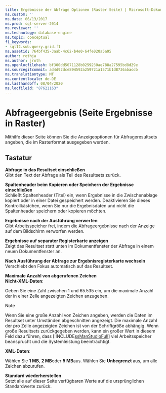 ```yaml
---
title: Ergebnisse der Abfrage Optionen (Raster Seite) | Microsoft-Dokumentation
ms.custom: ''
ms.date: 06/13/2017
ms.prod: sql-server-2014
ms.reviewer: ''
ms.technology: database-engine
ms.topic: conceptual
f1_keywords:
- sql12.swb.query.grid.f1
ms.assetid: 764bf435-3aab-4c62-b4e0-64fe020a5a95
author: rothja
ms.author: jroth
ms.openlocfilehash: bf300dd5071128b0259230ae788a27595bd8d29e
ms.sourcegitcommit: ad4d92dce894592a259721a1571b1d8736abacdb
ms.translationtype: MT
ms.contentlocale: de-DE
ms.lasthandoff: 08/04/2020
ms.locfileid: "87621163"
---
```

# <a name="query-options-results-grid-page"></a>Abfrageergebnis (Seite Ergebnisse in Raster)
  Mithilfe dieser Seite können Sie die Anzeigeoptionen für Abfrageresultsets angeben, die im Rasterformat ausgegeben werden.  
  
## <a name="options"></a>Tastatur  
 **Abfrage in das Resultset einschließen**  
 Gibt den Text der Abfrage als Teil des Resultsets zurück.  
  
 **Spaltenheader beim Kopieren oder Speichern der Ergebnisse einschließen**  
 Schließt Spaltenheader (Titel) ein, wenn Ergebnisse in die Zwischenablage kopiert oder in einer Datei gespeichert werden. Deaktivieren Sie dieses Kontrollkästchen, wenn Sie nur die Ergebnisdaten und nicht die Spaltenheader speichern oder kopieren möchten.  
  
 **Ergebnisse nach der Ausführung verwerfen**  
 Gibt Arbeitsspeicher frei, indem die Abfrageergebnisse nach der Anzeige auf dem Bildschirm verworfen werden.  
  
 **Ergebnisse auf separater Registerkarte anzeigen**  
 Zeigt das Resultset statt unten im Dokumentfenster der Abfrage in einem neuen Dokumentfenster an.  
  
 **Nach Ausführung der Abfrage zur Ergebnisregisterkarte wechseln**  
 Verschiebt den Fokus automatisch auf das Resultset.  
  
 **Maximale Anzahl von abgerufenen Zeichen**  
 **Nicht-XML-Daten**:  
  
 Geben Sie eine Zahl zwischen 1 und 65.535 ein, um die maximale Anzahl der in einer Zelle angezeigten Zeichen anzugeben.  
  
> [!NOTE]  
>  Wenn Sie eine große Anzahl von Zeichen angeben, werden die Daten im Resultset unter Umständen abgeschnitten angezeigt. Die maximale Anzahl der pro Zelle angezeigten Zeichen ist von der Schriftgröße abhängig. Wenn große Resultsets zurückgegeben werden, kann ein großer Wert in diesem Feld dazu führen, dass [!INCLUDE[ssManStudioFull](../includes/ssmanstudiofull-md.md)] viel Arbeitsspeicher beansprucht und die Systemleistung beeinträchtigt.  
  
 **XML-Daten**:  
  
 Wählen Sie **1 MB**, **2 MB**oder **5 MB**aus. Wählen Sie **Unbegrenzt** aus, um alle Zeichen abzurufen.  
  
 **Standard wiederherstellen**  
 Setzt alle auf dieser Seite verfügbaren Werte auf die ursprünglichen Standardwerte zurück.  
  
  
